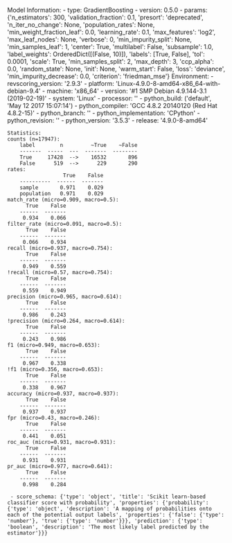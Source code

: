 Model Information:
	 - type: GradientBoosting
	 - version: 0.5.0
	 - params: {'n_estimators': 300, 'validation_fraction': 0.1, 'presort': 'deprecated', 'n_iter_no_change': None, 'population_rates': None, 'min_weight_fraction_leaf': 0.0, 'learning_rate': 0.1, 'max_features': 'log2', 'max_leaf_nodes': None, 'verbose': 0, 'min_impurity_split': None, 'min_samples_leaf': 1, 'center': True, 'multilabel': False, 'subsample': 1.0, 'label_weights': OrderedDict([(False, 10)]), 'labels': [True, False], 'tol': 0.0001, 'scale': True, 'min_samples_split': 2, 'max_depth': 3, 'ccp_alpha': 0.0, 'random_state': None, 'init': None, 'warm_start': False, 'loss': 'deviance', 'min_impurity_decrease': 0.0, 'criterion': 'friedman_mse'}
	Environment:
	 - revscoring_version: '2.9.3'
	 - platform: 'Linux-4.9.0-8-amd64-x86_64-with-debian-9.4'
	 - machine: 'x86_64'
	 - version: '#1 SMP Debian 4.9.144-3.1 (2019-02-19)'
	 - system: 'Linux'
	 - processor: ''
	 - python_build: ('default', 'May 12 2017 15:07:14')
	 - python_compiler: 'GCC 4.8.2 20140120 (Red Hat 4.8.2-15)'
	 - python_branch: ''
	 - python_implementation: 'CPython'
	 - python_revision: ''
	 - python_version: '3.5.3'
	 - release: '4.9.0-8-amd64'
	
	Statistics:
	counts (n=17947):
		label        n         ~True    ~False
		-------  -----  ---  -------  --------
		True     17428  -->    16532       896
		False      519  -->      229       290
	rates:
		              True    False
		----------  ------  -------
		sample       0.971    0.029
		population   0.971    0.029
	match_rate (micro=0.909, macro=0.5):
		  True    False
		------  -------
		 0.934    0.066
	filter_rate (micro=0.091, macro=0.5):
		  True    False
		------  -------
		 0.066    0.934
	recall (micro=0.937, macro=0.754):
		  True    False
		------  -------
		 0.949    0.559
	!recall (micro=0.57, macro=0.754):
		  True    False
		------  -------
		 0.559    0.949
	precision (micro=0.965, macro=0.614):
		  True    False
		------  -------
		 0.986    0.243
	!precision (micro=0.264, macro=0.614):
		  True    False
		------  -------
		 0.243    0.986
	f1 (micro=0.949, macro=0.653):
		  True    False
		------  -------
		 0.967    0.338
	!f1 (micro=0.356, macro=0.653):
		  True    False
		------  -------
		 0.338    0.967
	accuracy (micro=0.937, macro=0.937):
		  True    False
		------  -------
		 0.937    0.937
	fpr (micro=0.43, macro=0.246):
		  True    False
		------  -------
		 0.441    0.051
	roc_auc (micro=0.931, macro=0.931):
		  True    False
		------  -------
		 0.931    0.931
	pr_auc (micro=0.977, macro=0.641):
		  True    False
		------  -------
		 0.998    0.284
	
	 - score_schema: {'type': 'object', 'title': 'Scikit learn-based classifier score with probability', 'properties': {'probability': {'type': 'object', 'description': 'A mapping of probabilities onto each of the potential output labels', 'properties': {'false': {'type': 'number'}, 'true': {'type': 'number'}}}, 'prediction': {'type': 'boolean', 'description': 'The most likely label predicted by the estimator'}}}

